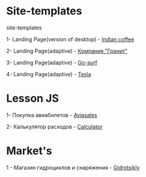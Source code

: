 # Site-templates
site-templates

1- Landing Page(version of desktop) - [Indian coffee](https://dmitry5895.github.io/Site-templates/branch_site/src/)

2- Landing Page(adaptive) - [Компания "Гранит"](https://dmitry5895.github.io/Site-templates/Granit_site/)

3- Landing Page(adaptive) - [Go-surf](https://dmitry5895.github.io/Site-templates/Go-surf/app/)

4- Landing Page(adaptive) - [Tesla](https://dmitry5895.github.io/Site-templates/Tesla/start/)

# Lesson JS

1- Покупка авиабилетов - [Aviasales](https://dmitry5895.github.io/Site-templates/Aviasales/)

2- Калькулятор расходов - [Calculator](https://dmitry5895.github.io/Site-templates/Colculator/MoneyCalc/)

# Market's

1 - Магазин гидроциклов и снаряжения - [Gidrotsikly](https://github.com/Dmitry5895/Site-templates/tree/master/gidrotsikly_site/)
